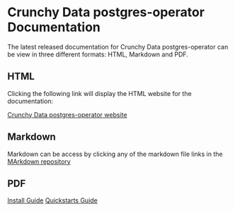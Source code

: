 #  Crunchy Data postgres-operator Documentation
The latest released documentation for Crunchy Data postgres-operator can be view in three different formats: HTML, Markdown and PDF.

## HTML
Clicking the following link will display the HTML website for the documentation:

[Crunchy Data postgres-operator website](https://rawgit.com/cmwshang/crunchy-docdynamo-postgres-operator/master/doc/output/html/configuration.html)

## Markdown
Markdown can be access by clicking any of the markdown file links in the [MArkdown repository](https://github.com/cmwshang/crunchy-docdynamo-postgres-operator/tree/master/doc/output/markdown)

## PDF
[Install Guide](https://github.com/cmwshang/crunchy-docdynamo-postgres-operator/tree/master/doc/output/latex/Install.pdf)
[Quickstarts Guide](https://github.com/cmwshang/crunchy-docdynamo-postgres-operator/tree/master/doc/output/latex/Quickstarts.pdf)
